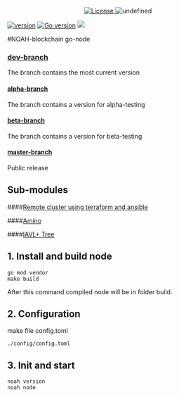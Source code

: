 <p align="center" style="text-align: center;">
    <a href="https://github.com/noah-blockchain/noah-go-node/blob/master/LICENSE">
        <img src="https://img.shields.io/packagist/l/doctrine/orm.svg" alt="License">
    </a>
    <img alt="undefined" src="https://img.shields.io/github/last-commit/noah-blockchain/noah-go-node.svg">

[![version](https://img.shields.io/github/tag/noah-blockchain/noah-go-node.svg)](https://github.com/tendermint/tendermint/releases/latest)
[![Go version](https://img.shields.io/badge/go-1.12.0-blue.svg)](https://github.com/moovweb/gvm)
[![](https://tokei.rs/b1/github/noah-blockchain/noah-go-node?category=lines)](https://github.com/noah-blockchain/noah-go-node)
</p>

#NOAH-blockchain go-node



### [dev-branch](https://github.com/noah-blockchain/noah-go-node/tree/dev)
The branch contains the most current version

#### [alpha-branch](https://github.com/noah-blockchain/noah-go-node/tree/alpha)
The branch contains a version for alpha-testing

#### [beta-branch](https://github.com/noah-blockchain/noah-go-node/tree/beta)
The branch contains a version for beta-testing

#### [master-branch](https://github.com/noah-blockchain/noah-go-node/tree/master)
Public release

## Sub-modules

####[Remote cluster using terraform and ansible](https://github.com/tendermint/tendermint/blob/master/docs/networks/terraform-and-ansible.md)

####[Amino](https://github.com/tendermint/go-amino)

####[IAVL+ Tree](https://github.com/tendermint/iavl)

## 1. Install and build  node
```
go mod vendor
make build
```
After this command compiled node will be in folder build.

## 2. Configuration

make file config.toml
```
./config/config.toml
```

## 3. Init and start
```
noah version
noah node 
```




